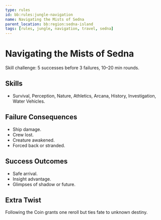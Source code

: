 ```yaml
---
type: rules
id: bb:rules:jungle-navigation
name: Navigating the Mists of Sedna
parent_location: bb:region:sedna-island
tags: [rules, jungle, navigation, travel, sedna]
---
```


# Navigating the Mists of Sedna

Skill challenge: 5 successes before 3 failures, 10–20 min rounds.

## Skills
- Survival, Perception, Nature, Athletics, Arcana, History, Investigation, Water Vehicles.  

## Failure Consequences
- Ship damage.  
- Crew lost.  
- Creature awakened.  
- Forced back or stranded.  

## Success Outcomes
- Safe arrival.  
- Insight advantage.  
- Glimpses of shadow or future.  

## Extra Twist
Following the Coin grants one reroll but ties fate to unknown destiny.  
